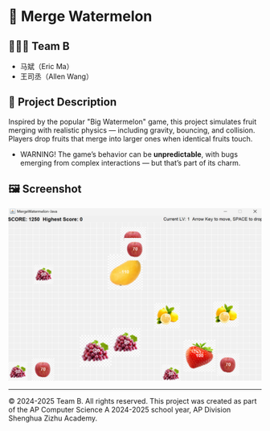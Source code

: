 # 📌 Merge Watermelon

## 🧑‍🤝‍🧑 Team B
- 马斌（Eric Ma）
- 王司丞（Allen Wang）



## 📖 Project Description
Inspired by the popular "Big Watermelon" game, this project simulates fruit merging with realistic physics — including gravity, bouncing, and collision. Players drop fruits that merge into larger ones when identical fruits touch. 
- WARNING! The game’s behavior can be **unpredictable**, with bugs emerging from complex interactions — but that’s part of its charm.

## 🖼️ Screenshot

![Screenshot](screenshot.png)

---

© 2024-2025 Team B. All rights reserved.
This project was created as part of the AP Computer Science A 2024-2025 school year, AP Division Shenghua Zizhu Academy.

